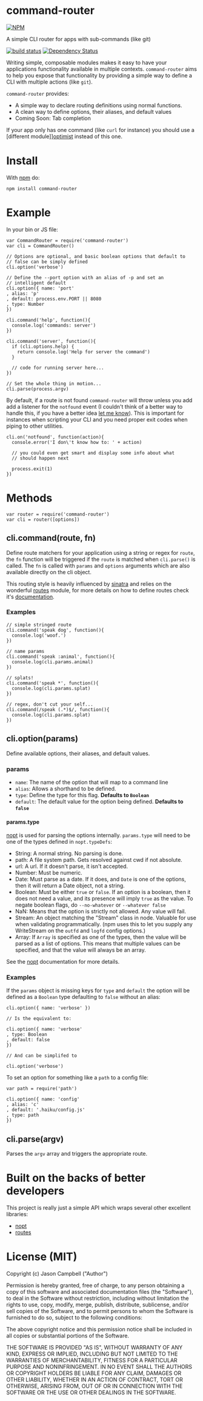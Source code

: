 
# command-router

[![NPM](https://nodei.co/npm/command-router.png)](https://nodei.co/npm/command-router/)

A simple CLI router for apps with sub-commands (like git)

[![build status](https://secure.travis-ci.org/jxson/command-router.png)](http://travis-ci.org/jxson/command-router) [![Dependency Status](https://david-dm.org/jxson/command-router.png)](https://david-dm.org/jxson/command-router)

Writing simple, composable modules makes it easy to have your applications functionality available in multiple contexts. `command-router` aims to help you expose that functionality by providing a simple way to define a CLI with multiple actions (like `git`).

`command-router` provides:

* A simple way to declare routing definitions using normal functions.
* A clean way to define options, their aliases, and default values
* Coming Soon: Tab completion

If your app only has one command (like `curl` for instance) you should use a [different module]][optimist] instead of this one.

# Install

With [npm][npm] do:

    npm install command-router

# Example

In your bin or JS file:

    var CommandRouter = require('command-router')
    var cli = CommandRouter()

    // Options are optional, and basic boolean options that default to
    // false can be simply defined
    cli.option('verbose')

    // Define the --port option with an alias of -p and set an
    // intelligent default
    cli.option({ name: 'port'
    , alias: 'p'
    , default: process.env.PORT || 8080
    , type: Number
    })

    cli.command('help', function(){
      console.log('commands: server')
    })

    cli.command('server', function(){
      if (cli.options.help) {
        return console.log('Help for server the command')
      }

      // code for running server here...
    })

    // Set the whole thing in motion...
    cli.parse(process.argv)

By default, if a route is not found `command-router` will throw unless you add add a listener for the `notfound` event (I couldn't think of a better way to handle this, if you have a better idea [let me know][issues]). This is important for instances when scripting your CLI and you need proper exit codes when piping to other utilities.

    cli.on('notfound', function(action){
      console.error('I don\'t know how to: ' + action)

      // you could even get smart and display some info about what
      // should happen next

      process.exit(1)
    })


# Methods

    var router = require('command-router')
    var cli = router([options])

## cli.command(route, fn)

Define route matchers for your application using a string or regex for `route`, the `fn` function will be triggered if the `route` is matched when `cli.parse()` is called. The `fn` is called with `params` and `options` arguments which are also available directly on the cli object.

This routing style is heavily influenced by [sinatra][sinatra] and relies on the wonderful [routes][routes] module, for more details on how to define routes check it's [documentation][routes].

### Examples

    // simple stringed route
    cli.command('speak dog', function(){
      console.log('woof.')
    })

    // name params
    cli.command('speak :animal', function(){
      console.log(cli.params.animal)
    })

    // splats!
    cli.command('speak *', function(){
      console.log(cli.params.splat)
    })

    // regex, don't cut your self...
    cli.command(/speak (.*)$/, function(){
      console.log(cli.params.splat)
    })

## cli.option(params)

Define available options, their aliases, and default values.

### params

* `name`: The name of the option that will map to a command line
* `alias`: Allows a shorthand to be defined.
* `type`: Define the type for this flag. **Defaults to `Boolean`**
* `default`: The default value for the option being defined. **Defaults to `false`**

#### params.type

[nopt][nopt] is used for parsing the options internally. `params.type` will need to be one of the types defined in `nopt.typeDefs`:

* String: A normal string.  No parsing is done.
* path: A file system path.  Gets resolved against cwd if not absolute.
* url: A url.  If it doesn't parse, it isn't accepted.
* Number: Must be numeric.
* Date: Must parse as a date. If it does, and `Date` is one of the options,
  then it will return a Date object, not a string.
* Boolean: Must be either `true` or `false`.  If an option is a boolean,
  then it does not need a value, and its presence will imply `true` as
  the value.  To negate boolean flags, do `--no-whatever` or `--whatever
  false`
* NaN: Means that the option is strictly not allowed.  Any value will
  fail.
* Stream: An object matching the "Stream" class in node.  Valuable
  for use when validating programmatically.  (npm uses this to let you
  supply any WriteStream on the `outfd` and `logfd` config options.)
* Array: If `Array` is specified as one of the types, then the value
  will be parsed as a list of options.  This means that multiple values
  can be specified, and that the value will always be an array.

See the [nopt][nopt] documentation for more details.

### Examples

If the `params` object is missing keys for `type` and `default` the option will be defined as a `Boolean` type defaulting to `false` without an alias:

    cli.option({ name: 'verbose' })

    // Is the equivalent to:

    cli.option({ name: 'verbose'
    , type: Boolean
    , default: false
    })

    // And can be simplifed to

    cli.option('verbose')

To set an option for something like a `path` to a config file:

    var path = require('path')

    cli.option({ name: 'config'
    , alias: 'c'
    , default: '.haiku/config.js'
    , type: path
    })

## cli.parse(argv)

Parses the `argv` array and triggers the appropriate route.

# Built on the backs of better developers

This project is really just a simple API which wraps several other excellent libraries:

* [nopt][nopt]
* [routes][routes]

# License (MIT)

Copyright (c) Jason Campbell ("Author")

Permission is hereby granted, free of charge, to any person obtaining a copy of this software and associated documentation files (the "Software"), to deal in the Software without restriction, including without limitation the rights to use, copy, modify, merge, publish, distribute, sublicense, and/or sell copies of the Software, and to permit persons to whom the Software is furnished to do so, subject to the following conditions:

The above copyright notice and this permission notice shall be included in all copies or substantial portions of the Software.

THE SOFTWARE IS PROVIDED "AS IS", WITHOUT WARRANTY OF ANY KIND, EXPRESS OR IMPLIED, INCLUDING BUT NOT LIMITED TO THE WARRANTIES OF MERCHANTABILITY, FITNESS FOR A PARTICULAR PURPOSE AND NONINFRINGEMENT. IN NO EVENT SHALL THE AUTHORS OR COPYRIGHT HOLDERS BE LIABLE FOR ANY CLAIM, DAMAGES OR OTHER LIABILITY, WHETHER IN AN ACTION OF CONTRACT, TORT OR OTHERWISE, ARISING FROM, OUT OF OR IN CONNECTION WITH THE SOFTWARE OR THE USE OR OTHER DEALINGS IN THE SOFTWARE.

[npm]: http://npmjs.org
[optimist]: https://npmjs.org/package/optimist
[issues]: https://github.com/jxson/command-router/issues
[routes]: https://npmjs.org/package/routes
[sinatra]: http://www.sinatrarb.com
[nopt]: https://npmjs.org/package/nopt
